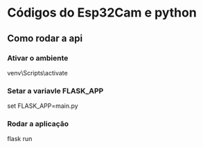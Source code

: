 # Códigos do Esp32Cam e python


## Como rodar a api

### Ativar o ambiente

venv\Scripts\activate

### Setar a variavle FLASK_APP

set FLASK_APP=main.py

### Rodar a aplicação

flask run
